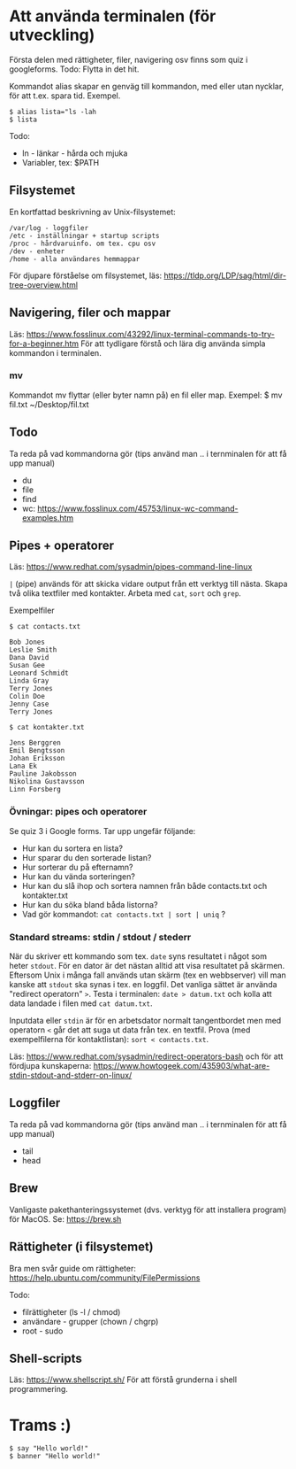 # Att använda terminalen (för utveckling)

Första delen med rättigheter, filer, navigering osv finns som quiz i googleforms. Todo: Flytta in det hit.

Kommandot alias skapar en genväg till kommandon, med eller utan nycklar, för att t.ex. spara tid. Exempel.
```
$ alias lista="ls -lah
$ lista
```

Todo:
* ln - länkar - hårda och mjuka
* Variabler, tex: $PATH 

## Filsystemet

En kortfattad beskrivning av Unix-filsystemet:
```
/var/log - loggfiler
/etc - inställningar + startup scripts
/proc - hårdvaruinfo. om tex. cpu osv
/dev - enheter
/home - alla användares hemmappar
```
För djupare förståelse om filsystemet, läs: https://tldp.org/LDP/sag/html/dir-tree-overview.html 

## Navigering, filer och mappar

Läs: https://www.fosslinux.com/43292/linux-terminal-commands-to-try-for-a-beginner.htm 
För att tydligare förstå och lära dig använda simpla kommandon i terminalen.

### mv
Kommandot mv flyttar (eller byter namn på) en fil eller map. Exempel: $ mv fil.txt ~/Desktop/fil.txt

## Todo
Ta reda på vad kommandorna gör (tips använd man .. i ternminalen för att få upp manual)
* du
* file
* find
* wc: https://www.fosslinux.com/45753/linux-wc-command-examples.htm

## Pipes + operatorer

Läs: https://www.redhat.com/sysadmin/pipes-command-line-linux

`|` (pipe) används för att skicka vidare output från ett verktyg till nästa. Skapa två olika textfiler med kontakter. Arbeta med `cat`, `sort` och `grep`.

Exempelfiler

```
$ cat contacts.txt

Bob Jones
Leslie Smith
Dana David
Susan Gee
Leonard Schmidt
Linda Gray
Terry Jones
Colin Doe
Jenny Case
Terry Jones
```

```
$ cat kontakter.txt

Jens Berggren
Emil Bengtsson
Johan Eriksson
Lana Ek
Pauline Jakobsson
Nikolina Gustavsson
Linn Forsberg
```

### Övningar: pipes och operatorer

Se quiz 3 i Google forms. Tar upp ungefär följande:

* Hur kan du sortera en lista?
* Hur sparar du den sorterade listan?
* Hur sorterar du på efternamn?
* Hur kan du vända sorteringen?
* Hur kan du slå ihop och sortera namnen från både contacts.txt och kontakter.txt
* Hur kan du söka bland båda listorna?
* Vad gör kommandot: `cat contacts.txt | sort | uniq` ?

### Standard streams: stdin / stdout / stederr

När du skriver ett kommando som tex. `date` syns resultatet i något som heter `stdout`. För en dator är det nästan alltid att visa resultatet på skärmen. Eftersom Unix i många fall används utan skärm (tex en webbserver) vill man kanske att `stdout` ska synas i tex. en loggfil. Det vanliga sättet är använda "redirect operatorn" `>`. Testa i terminalen: `date > datum.txt` och kolla att data landade i filen med `cat datum.txt`.

Inputdata eller `stdin` är för en arbetsdator normalt tangentbordet men med operatorn `<` går det att suga ut data från tex. en textfil. Prova (med exempelfilerna för kontaktlistan): `sort < contacts.txt`.

Läs: https://www.redhat.com/sysadmin/redirect-operators-bash och för att fördjupa kunskaperna: https://www.howtogeek.com/435903/what-are-stdin-stdout-and-stderr-on-linux/

## Loggfiler

Ta reda på vad kommandorna gör (tips använd man .. i ternminalen för att få upp manual)
* tail
* head

## Brew

Vanligaste pakethanteringssystemet (dvs. verktyg för att installera program) för MacOS. Se: https://brew.sh

## Rättigheter (i filsystemet)

Bra men svår guide om rättigheter: https://help.ubuntu.com/community/FilePermissions

Todo:
* filrättigheter (ls -l / chmod)
* användare - grupper (chown / chgrp)
* root - sudo 

## Shell-scripts

Läs: https://www.shellscript.sh/
För att förstå grunderna i shell programmering.

# Trams :)

```
$ say "Hello world!"
$ banner "Hello world!"
```
